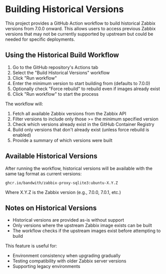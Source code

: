 # Building Historical Versions

This project provides a GitHub Action workflow to build historical Zabbix versions from 7.0.0 onward. This allows users to access previous Zabbix versions that may not be currently supported by upstream but could be needed for specific deployments.

## Using the Historical Build Workflow

1. Go to the GitHub repository's Actions tab
2. Select the "Build Historical Versions" workflow
3. Click "Run workflow"
4. Enter the minimum version to start building from (defaults to 7.0.0)
5. Optionally check "Force rebuild" to rebuild even if images already exist
6. Click "Run workflow" to start the process

The workflow will:
1. Fetch all available Zabbix versions from the Zabbix API
2. Filter versions to include only those >= the minimum specified version
3. Check which versions already exist in the GitHub Container Registry
4. Build only versions that don't already exist (unless force rebuild is enabled)
5. Provide a summary of which versions were built

## Available Historical Versions

After running the workflow, historical versions will be available with the same tag format as current versions:

```
ghcr.io/bandwith/zabbix-proxy-sqlite3:ubuntu-X.Y.Z
```

Where X.Y.Z is the Zabbix version (e.g., 7.0.0, 7.0.1, etc.)

## Notes on Historical Versions

- Historical versions are provided as-is without support
- Only versions where the upstream Zabbix image exists can be built
- The workflow checks if the upstream images exist before attempting to build

This feature is useful for:
- Environment consistency when upgrading gradually
- Testing compatibility with older Zabbix server versions
- Supporting legacy environments
